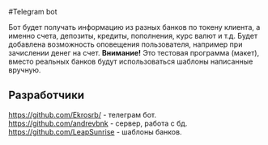 #Telegram bot

Бот будет получать информацию из разных банков по токену клиента, а именно счета, депозиты, кредиты, пополнения, курс валют и т.д.
Будет добавлена возможность оповещения пользователя, например при зачислении денег на счет.
**Внимание!** Это тестовая программа (макет), вместо реальных банков будут использоваться шаблоны написанные вручную.

## Разработчики
https://github.com/Ekrosrb/ - телеграм бот.  
https://github.com/andrevbnk - сервер, работа с бд.
https://github.com/LeapSunrise - шаблоны банков.



